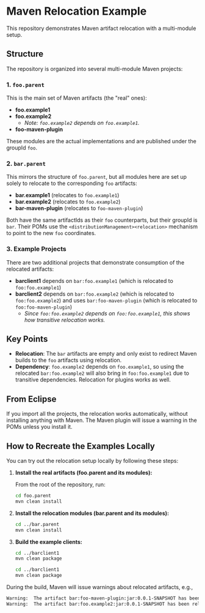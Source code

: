 # Maven Relocation Example

This repository demonstrates Maven artifact relocation with a multi-module setup.

## Structure

The repository is organized into several multi-module Maven projects:

### 1. `foo.parent`

This is the main set of Maven artifacts (the "real" ones):

- **foo.example1**
- **foo.example2**
  - _Note: `foo.example2` depends on `foo.example1`._
- **foo-maven-plugin**  

These modules are the actual implementations and are published under the groupId `foo`.

### 2. `bar.parent`

This mirrors the structure of `foo.parent`, but all modules here are set up solely to relocate to the corresponding `foo` artifacts:

- **bar.example1** (relocates to `foo.example1`)
- **bar.example2** (relocates to `foo.example2`)
- **bar-maven-plugin** (relocates to `foo-maven-plugin`)

Both have the same artifactIds as their `foo` counterparts, but their groupId is `bar`. Their POMs use the `<distributionManagement><relocation>` mechanism to point to the new `foo` coordinates.

### 3. Example Projects

There are two additional projects that demonstrate consumption of the relocated artifacts:

- **barclient1** depends on `bar:foo.example1` (which is relocated to `foo:foo.example1`)
- **barclient2** depends on `bar:foo.example2` (which is relocated to `foo:foo.example2`) and uses `bar:foo-maven-plugin` (which is relocated to `foo:foo-maven-plugin`)
  - _Since `foo:foo.example2` depends on `foo:foo.example1`, this shows how transitive relocation works._

## Key Points

- **Relocation**: The `bar` artifacts are empty and only exist to redirect Maven builds to the `foo` artifacts using relocation.
- **Dependency**: `foo.example2` depends on `foo.example1`, so using the relocated `bar:foo.example2` will also bring in `foo:foo.example1` due to transitive dependencies.
Relocation for plugins works as well.

## From Eclipse

If you import all the projects, the relocation works automatically, without installing anything with Maven.
The Maven plugin will issue a warning in the POMs unless you install it.

## How to Recreate the Examples Locally

You can try out the relocation setup locally by following these steps:

1. **Install the real artifacts (foo.parent and its modules):**

   From the root of the repository, run:
   ```sh
   cd foo.parent
   mvn clean install
   ```
2. **Install the relocation modules (bar.parent and its modules):**
   ```sh
   cd ../bar.parent
   mvn clean install
   ```
3. **Build the example clients:**
   ```sh
   cd ../barclient1
   mvn clean package

   cd ../barclient1
   mvn clean package
   ```

During the build, Maven will issue warnings about relocated artifacts, e.g.,

```sh
Warning:  The artifact bar:foo-maven-plugin:jar:0.0.1-SNAPSHOT has been relocated to foo:foo-maven-plugin:jar:0.0.1-SNAPSHOT
Warning:  The artifact bar:foo.example2:jar:0.0.1-SNAPSHOT has been relocated to foo:foo.example2:jar:0.0.1-SNAPSHOT
```